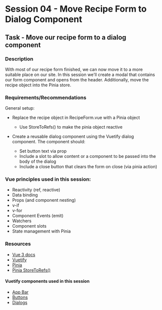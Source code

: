 # Session 04 - Move Recipe Form to Dialog Component

## Task - Move our recipe form to a dialog component

### Description

With most of our recipe form finished, we can now move it to a more suitable place on our site. In this session we'll create a modal that contains our form component and opens from the header. Additionally, move the recipe object into the Pinia store.

### Requirements/Recommendations

General setup:

-   Replace the recipe object in RecipeForm.vue with a Pinia object

    -   Use StoreToRefs() to make the pinia object reactive

-   Create a reusable dialog component using the Vuetify dialog component. The component should:
    -   Set button text via prop
    -   Include a slot to allow content or a component to be passed into the body of the dialog
    -   Include a close button that clears the form on close (via pinia action)

### Vue principles used in this session:

-   Reactivity (ref, reactive)
-   Data binding
-   Props (and component nesting)
-   v-if
-   v-for
-   Component Events (emit)
-   Watchers
-   Component slots
-   State management with Pinia

### Resources

-   [Vue 3 docs](https://vuejs.org/guide/introduction.html)
-   [Vuetify](https://vuetifyjs.com/en/)
-   [Pinia](https://pinia.vuejs.org/)
-   [Pinia StoreToRefs()](https://pinia.vuejs.org/api/modules/pinia.html#Functions-storeToRefs)

#### Vuetify components used in this session

-   [App Bar](https://vuetifyjs.com/en/components/app-bars/)
-   [Buttons](https://vuetifyjs.com/en/components/buttons/)
-   [Dialogs](https://vuetifyjs.com/en/components/dialogs/)
